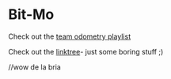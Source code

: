 # Bit-Mo

Check out the [team odometry playlist](https://www.youtube.com/playlist?list=PLrsl5GWzALCa4TtzKjSxRj-XAf668hlGm&jct=__PKzcs7Nl5nbfXgsV79dPwr702jCg)

Check out the [linktree](https://linktr.ee/CrN10)- just some boring stuff ;)

//wow de la bria
